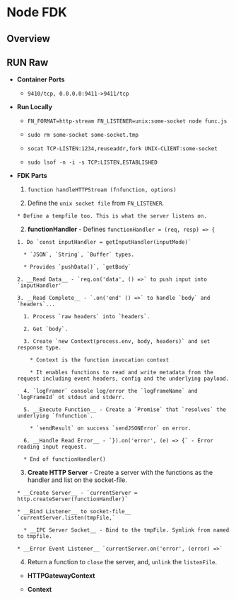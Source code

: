 # Node FDK

## Overview

## RUN Raw

* __Container Ports__

  * `9410/tcp, 0.0.0.0:9411->9411/tcp`

* __Run Locally__

  * `FN_FORMAT=http-stream FN_LISTENER=unix:some-socket node func.js`

  * `sudo rm some-socket some-socket.tmp`

  * `socat TCP-LISTEN:1234,reuseaddr,fork UNIX-CLIENT:some-socket`

  * `sudo lsof -n -i -s TCP:LISTEN,ESTABLISHED`

* __FDK Parts__

  1. `function handleHTTPStream (fnfunction, options)`

    1. Define the `unix socket file` from `FN_LISTENER`.

      * Define a tempfile too. This is what the server listens on.

    2. __functionHandler__ - Defines `functionHandler = (req, resp) => {`

      1. Do `const inputHandler = getInputHandler(inputMode)`

        * `JSON`, `String`, `Buffer` types.

        * Provides `pushData()`, `getBody`

      2. __Read Data__ - `req.on('data', () =>` to push input into `inputHandler' 
      
      3. __Read Complete__ - `.on('end' () =>` to handle `body` and `headers`...

        1. Process `raw headers` into `headers`.

        2. Get `body`.

        3. Create `new Context(process.env, body, headers)` and set response type.

          * Context is the function invocation context
          
          * It enables functions to read and write metadata from the request including event headers, config and the underlying payload. 
        
        4. `logFramer` console log/error the `logFrameName` and `logFrameId` ot stdout and stderr.

        5. __Execute Function__ - Create a `Promise` that `resolves` the underlying `fnfunction`.

          * `sendResult` on success `sendJSONError` on error.

        6. __Handle Read Error__ - `}).on('error', (e) => {` - Error reading input request.

        * End of functionHandler()

    3. __Create HTTP Server__ - Create a server with the functions as the handler and list on the socket-file.

      * __Create Server__ - `currentServer = http.createServer(functionHandler)`

      * __Bind Listener__ to socket-file__ `currentServer.listen(tmpFile,`

        * __IPC Server Socket__ - Bind to the tmpFile. Symlink from named to tmpfile.

      * __Error Event Listener__ `currentServer.on('error', (error) =>`
    
    4. Return a function to `close` the server, and, `unlink` the `listenFile`.
  
  * __HTTPGatewayContext__

  * __Context__